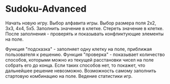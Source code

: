 # Sudoku-Advanced
Начать новую игру.
Выбор алфавита игры.
Выбор размера поля 2х2, 3х3, 4х4, 5х5.
Заполнить значение в клетке.
Стереть значение в клетке.
После заполнения - проверять и показывать конфликтующие элементы на поле.

Функция "подсказка" - заполняет одну клетку на поле, приближая пользователя к  решению.
Функция "проверка" - показывает количество способов, которыми можно из текущей расстановки чисел на поле собрать его до конца. Если таких способов нет, то покажет, что дальнейшее решение невозможно.
Возможность самому заполнить стартовую комбинацию на поле.
Ведение статистики игр.
